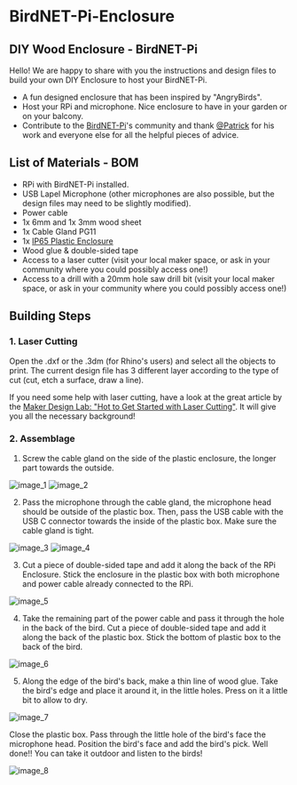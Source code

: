 # BirdNET-Pi-Enclosure

## DIY Wood Enclosure - BirdNET-Pi

Hello! We are happy to share with you the instructions and design files to build your own DIY Enclosure to host your BirdNET-Pi.

- A fun designed enclosure that has been inspired by "AngryBirds". 
- Host your RPi and microphone. Nice enclosure to have in your garden or on your balcony. 
- Contribute to the [BirdNET-Pi](https://github.com/mcguirepr89/BirdNET-Pi)'s community and thank [@Patrick](https://github.com/mcguirepr89) for his work and everyone else for all the helpful pieces of advice. 

## List of Materials - BOM
- RPi with BirdNET-Pi installed.
- USB Lapel Microphone (other microphones are also possible, but the design files may need to be slightly modified).
- Power cable 
- 1x 6mm and 1x 3mm wood sheet
- 1x Cable Gland PG11
- 1x [IP65 Plastic Enclosure](https://bit.ly/3ydXBJf)
- Wood glue & double-sided tape
- Access to a laser cutter (visit your local maker space, or ask in your community where you could possibly access one!)
- Access to a drill with a 20mm hole saw drill bit (visit your local maker space, or ask in your community where you could possibly access one!) 

## Building Steps
### 1. Laser Cutting
Open the .dxf or the .3dm (for Rhino's users) and select all the objects to print. The current design file has 3 different layer according to the type of cut (cut, etch a surface, draw a line). 

If you need some help with laser cutting, have a look at the great article by the [Maker Design Lab: "Hot to Get Started with Laser Cutting"](https://makerdesignlab.com/tutorials-tips/laser-cutting-beginners-guide/). It will give you all the necessary background! 

### 2. Assemblage

1. Screw the cable gland on the side of the plastic enclosure, the longer part towards the outside.

![image_1](/images/enclosure_step1.png)
![image_2](/images/enclosure_step2.png)

2. Pass the microphone through the cable gland, the microphone head should be outside of the plastic box. Then, pass the USB cable with the USB C connector towards the inside of the plastic box. Make sure the cable gland is tight.

![image_3](/images/enclosure_step3.png)
![image_4](/images/enclosure_step4.png)

3. Cut a piece of double-sided tape and add it along the back of the RPi Enclosure. Stick the enclosure in the plastic box with both microphone and power cable already connected to the RPi. 

![image_5](/images/enclosure_step5.png)

4. Take the remaining part of the power cable and pass it through the hole in the back of the bird. Cut a piece of double-sided tape and add it along the back of the plastic box. Stick the bottom of plastic box to the back of the bird.

![image_6](/images/enclosure_step6.png)

5. Along the edge of the bird's back, make a thin line of wood glue. Take the bird's edge and place it around it, in the little holes. Press on it a little bit to allow to dry.

![image_7](/images/enclosure_step7.png)

Close the plastic box. Pass through the little hole of the bird's face the microphone head. Position the bird's face and add the bird's pick. Well done!! You can take it outdoor and listen to the birds! 

![image_8](/images/enclosure_step8.png)
